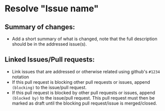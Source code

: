 # Resolve "Issue name"

## Summary of changes:
- Add a short summary of what is changed, note that the full description should be in the addressed issue(s).

## Linked Issues/Pull requests:
- Link issues that are addressed or otherwise related using github's `#1234` notation
- If this pull request is blocking other pull requests or issues, append ` (blocking)` to the issue/pull request.
- If this pull request is blocked by other pull requests or issues, append ` (blocked by)` to the issue/pull request. This pull request must then be marked as draft until the blocking pull request/issue is merged/closed.
